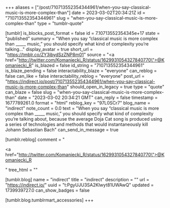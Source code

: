 +++
aliases = ["/post/710713552354344961/when-you-say-classical-music-is-more-complex-than"]
date = 2023-03-02T20:34:21Z
id = "710713552354344961"
slug = "when-you-say-classical-music-is-more-complex-than"
type = "tumblr-quote"

[tumblr]
is_blocks_post_format = false
id = 7.10713552354345e+17
state = "published"
summary = "When you say “classical music is more complex than _____ music,” you should specify what kind of complexity you’re talking..."
display_avatar = true
short_url = "https://tmblr.co/ZY3jbydSzZNP8m01"
source = "<a href=\"http://twitter.com/Komaniecki_R/status/1629931054327840770\">@Komaniecki_R</a>"
is_blazed = false
id_string = "710713552354344961"
is_blaze_pending = false
interactability_blaze = "everyone"
can_reblog = false
can_like = false
interactability_reblog = "everyone"
post_url = "https://indirect.io/post/710713552354344961/when-you-say-classical-music-is-more-complex-than"
should_open_in_legacy = true
type = "quote"
can_blaze = false
slug = "when-you-say-classical-music-is-more-complex-than"
date = "2023-03-02 20:34:21 GMT"
can_reply = false
timestamp = 1677789261.0
format = "html"
reblog_key = "97L0SCr7"
blog_name = "indirect"
note_count = 0.0
text = "When you say “classical music is more complex than _____ music,” you should specify what kind of complexity you’re talking about, because the average Doja Cat song is produced using a series of technologies and methods that would instantaneously kill Johann Sebastian Bach"
can_send_in_message = true

[tumblr.reblog]
comment = "<p><a href=\"http://twitter.com/Komaniecki_R/status/1629931054327840770\">@Komaniecki_R</a></p>"
tree_html = ""

[tumblr.blog]
name = "indirect"
title = "indirect"
description = ""
url = "https://indirect.io/"
uuid = "t:PgyUJU3SA2Klwyt81UWAwQ"
updated = 1739939727.0
can_show_badges = false

[tumblr.blog.tumblrmart_accessories]
+++

